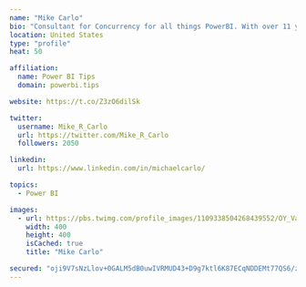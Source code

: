 ```yaml
---
name: "Mike Carlo"
bio: "Consultant for Concurrency for all things PowerBI. With over 11 years of data experience I'm making waves by deploying PowerBI into local Milwaukee Companies."
location: United States
type: "profile"
heat: 50

affiliation:
  name: Power BI Tips
  domain: powerbi.tips

website: https://t.co/Z3zO6dilSk

twitter:
  username: Mike_R_Carlo
  url: https://twitter.com/Mike_R_Carlo
  followers: 2050

linkedin:
  url: https://www.linkedin.com/in/michaelcarlo/

topics:
  - Power BI

images:
  - url: https://pbs.twimg.com/profile_images/1109338504268439552/OY_Va867_400x400.jpg
    width: 400
    height: 400
    isCached: true
    title: "Mike Carlo"

secured: "oji9V7sNzLlov+0GALM5dB0uwIVRMUD43+D9g7ktl6K87ECqNDDEMt77QS6/zG21Qs6m6+qv0hFszK1Vtk5B4KfYbsNZnTCCNvrQEJYAY4VQvPMGwfRXEfgavSzjMemd3L51yyabPTqLMYQwgUF4wrT07Snf7EtRxQ4eysiFhWriZ/Lyx2admrkcEGyBQ5+W3Y6YJSz2T5POpUMsUn21NgrwJzAfvguppFBgqLDn7QRHn/uIiD5h8NM23aMsgImNkJPULrLZOOz7+DNWkeLdDwKReBU4XGI01suNmxf5nbTTaR/EcgSJdPDLtG/JXnUdSMP71e5YS8jDxJfqtE6SqO1DWyxSnIrBWJw41LVFIKzepi+V5PL3FTfD5748TnGTosPWQ0vdMtq6qQD0yARYURiKGZfgD2vAvvZ/dIsib1k=;An62AWUkwfFNUpSBk3q/3Q=="
---
```


